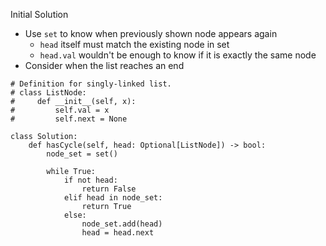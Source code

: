 Initial Solution
- Use `set` to know when previously shown node appears again
  - `head` itself must match the existing node in set
  - `head.val` wouldn't be enough to know if it is exactly the same node  
- Consider when the list reaches an end
```Python3
# Definition for singly-linked list.
# class ListNode:
#     def __init__(self, x):
#         self.val = x
#         self.next = None

class Solution:
    def hasCycle(self, head: Optional[ListNode]) -> bool:
        node_set = set()
        
        while True:
            if not head:
                return False
            elif head in node_set:
                return True
            else:
                node_set.add(head)
                head = head.next
```
